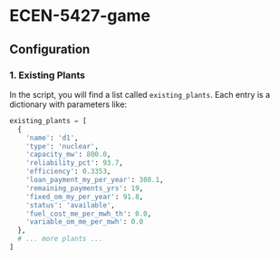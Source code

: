 # ECEN-5427-game

## Configuration

### 1. Existing Plants

In the script, you will find a list called `existing_plants`. Each entry is a dictionary with parameters like:

```python
existing_plants = [
  {
    'name': 'd1',
    'type': 'nuclear',
    'capacity_mw': 800.0,
    'reliability_pct': 93.7,
    'efficiency': 0.3353,
    'loan_payment_my_per_year': 308.1,
    'remaining_payments_yrs': 19,
    'fixed_om_my_per_year': 91.8,
    'status': 'available',
    'fuel_cost_me_per_mwh_th': 0.0,
    'variable_om_me_per_mwh': 0.0
  },
  # ... more plants ...
]
```
